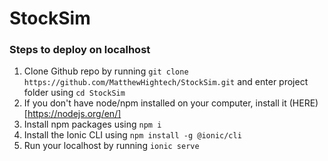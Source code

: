 # StockSim

### Steps to deploy on localhost

1. Clone Github repo by running `git clone https://github.com/MatthewHightech/StockSim.git` and enter project folder using `cd StockSim`
2. If you don't have node/npm installed on your computer, install it (HERE)[https://nodejs.org/en/]
3. Install npm packages using `npm i`
4. Install the Ionic CLI using `npm install -g @ionic/cli`
5. Run your localhost by running `ionic serve`
